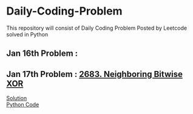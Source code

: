 # Daily-Coding-Problem
This repository will consist of Daily Coding Problem Posted by Leetcode solved in Python

## Jan 16th Problem :

## Jan 17th Problem : [2683. Neighboring Bitwise XOR](https://leetcode.com/problems/neighboring-bitwise-xor/description/?envType=daily-question&envId=2025-01-17)
[Solution]() <br>
[Python Code]() 

